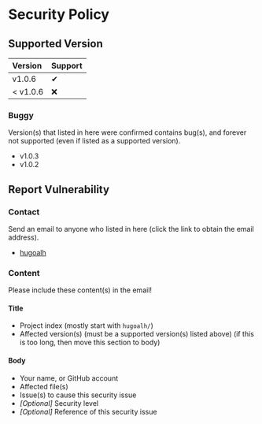 # Security Policy

## Supported Version

| **Version** | **Support** |
|:----|:----|
| v1.0.6 | ✔ |
| < v1.0.6 | ❌ |

### Buggy

Version(s) that listed in here were confirmed contains bug(s), and forever not supported (even if listed as a supported version).

- v1.0.3
- v1.0.2

## Report Vulnerability

### Contact

Send an email to anyone who listed in here (click the link to obtain the email address).

- [hugoalh](https://github.com/hugoalh)

### Content

Please include these content(s) in the email!

#### Title

- Project index (mostly start with `hugoalh/`)
- Affected version(s) (must be a supported version(s) listed above) (if this is too long, then move this section to body)

#### Body

- Your name, or GitHub account
- Affected file(s)
- Issue(s) to cause this security issue
- *\[Optional\]* Security level
- *\[Optional\]* Reference of this security issue
